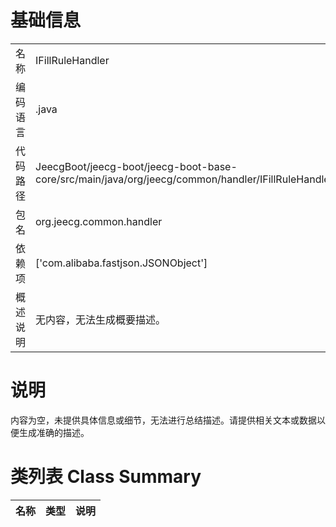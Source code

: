 # 基础信息

|      |      |
|------|------|
| 名称 | IFillRuleHandler |
| 编码语言 | .java |
| 代码路径 | JeecgBoot/jeecg-boot/jeecg-boot-base-core/src/main/java/org/jeecg/common/handler/IFillRuleHandler.java |
| 包名 | org.jeecg.common.handler |
| 依赖项 | ['com.alibaba.fastjson.JSONObject'] |
| 概述说明 | 无内容，无法生成概要描述。 |

# 说明

内容为空，未提供具体信息或细节，无法进行总结描述。请提供相关文本或数据以便生成准确的描述。

# 类列表 Class Summary

| 名称   | 类型  | 说明 |
|-------|------|-------------|




